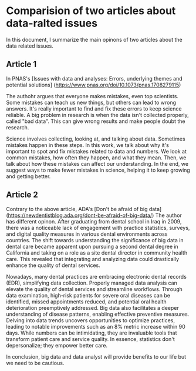 # Comparision of two articles about data-ralted issues
In this document, I summarize the main opinons of two articles about the data related issues.
## Article 1
In PNAS's [Issues with data and analyses: Errors, underlying themes and potential solutions] (https://www.pnas.org/doi/10.1073/pnas.1708279115) 

The authohr argues that everyone makes mistakes, even top scientists. Some mistakes can teach us new things, but others can lead to wrong answers. It's really important to find and fix these errors to keep science reliable. A big problem in research is when the data isn't collected properly, called "bad data". This can give wrong results and make people doubt the research.

Science involves collecting, looking at, and talking about data. Sometimes mistakes happen in these steps. In this work, we talk about why it's important to spot and fix mistakes related to data and numbers. We look at common mistakes, how often they happen, and what they mean. Then, we talk about how these mistakes can affect our understanding. In the end, we suggest ways to make fewer mistakes in science, helping it to keep growing and getting better.

## Article 2 
Contrary to the above article, ADA's [Don't be afraid of big data] (https://newdentistblog.ada.org/dont-be-afraid-of-big-data/) The author has different opinon. After graduating from dental school in Iraq in 2009, there was a noticeable lack of engagement with practice statistics, surveys, and digital quality measures in various dental environments across countries. The shift towards understanding the significance of big data in dental care became apparent upon pursuing a second dental degree in California and taking on a role as a site dental director in community health care. This revealed that integrating and analyzing data could drastically enhance the quality of dental services.

Nowadays, many dental practices are embracing electronic dental records (EDR), simplifying data collection. Properly managed data analysis can elevate the quality of dental services and streamline workflows. Through data examination, high-risk patients for severe oral diseases can be identified, missed appointments reduced, and potential oral health deterioration preemptively addressed. Big data also facilitates a deeper understanding of disease patterns, enabling effective preventive measures. Delving into data trends uncovers opportunities to optimize practices, leading to notable improvements such as an 8% metric increase within 90 days. While numbers can be intimidating, they are invaluable tools that transform patient care and service quality. In essence, statistics don't depersonalize; they empower better care.

In conclusion, big data and data analyst will provide benefits to our life but we need to be cautious. 
